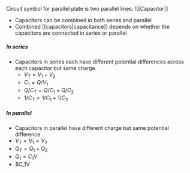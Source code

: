
Circuit symbol for parallel plate is two parallel lines: ![[Capacitor]]
- Capacitors can be combined in both series and parallel
- Combined [[capacitors|capacitance]] depends on whether the capacitors are connected in series or parallel
##### In series
- Capacitors in series each have different potential differences across each capacitor but same charge. 
	- $V_T = V_1 + V_2$ 
	- $C_1 = Q/V_1$ 
	- $Q/C_T = Q/C_1 + Q/C_2$ 
	- $1/C_T = 1/C_1 + 1/C_2$ 
##### In parallel
- Capacitors in parallel have different charge but same potential difference
- $V_T = V_1 = V_2$ 
- $Q_T = Q_1 + Q_2$ 
- $Q_1 = C_1V$ 
- $C_1V